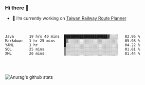 ### Hi there 👋

- 🔭 I’m currently working on [Taiwan Railway Route Planner](https://github.com/Taiwan-Railway-Route-Planner)

<br/>

<!--START_SECTION:waka-->
```text
Java       19 hrs 40 mins  ████████████████████▓░░░░   82.96 % 
Markdown   1 hr 25 mins    █▒░░░░░░░░░░░░░░░░░░░░░░░   05.98 % 
YAML       1 hr            █░░░░░░░░░░░░░░░░░░░░░░░░   04.22 % 
SQL        25 mins         ▒░░░░░░░░░░░░░░░░░░░░░░░░   01.81 % 
XML        20 mins         ▒░░░░░░░░░░░░░░░░░░░░░░░░   01.44 % 
```
<!--END_SECTION:waka-->

<br/>
<br/>

![Anurag's github stats](https://github-readme-stats.vercel.app/api?username=DepickereSven&show_icons=true&theme=tokyonight)



<!--
**DepickereSven/DepickereSven** is a ✨ _special_ ✨ repository because its `README.md` (this file) appears on your GitHub profile.

Here are some ideas to get you started:

- 🔭 I’m currently working on ...
- 🌱 I’m currently learning ...
- 👯 I’m looking to collaborate on ...
- 🤔 I’m looking for help with ...
- 💬 Ask me about ...
- 📫 How to reach me: ...
- 😄 Pronouns: ...
- ⚡ Fun fact: ...
-->
